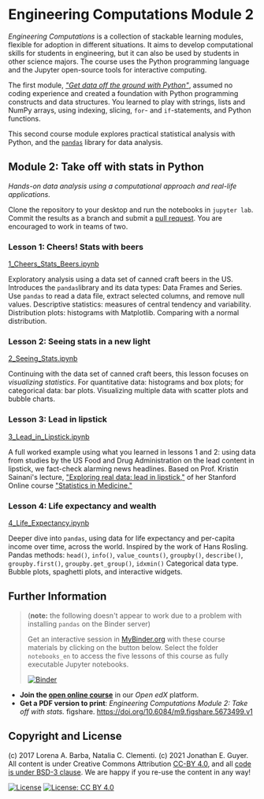 # Engineering Computations Module 2

_Engineering Computations_ is a collection of stackable learning modules, flexible for adoption in different situations.
It aims to develop computational skills for students in engineering, but it can also be used by students in other science majors.
The course uses the Python programming language and the Jupyter open-source tools for interactive computing.

The first module, [_"Get data off the ground with Python"_](https://github.com/engineersCode/EngComp1_offtheground),
assumed no coding experience and created a foundation with Python programming constructs and data structures.
You learned to play with strings, lists and NumPy arrays, using indexing, slicing, `for`- and `if`-statements, and Python functions.

This second course module explores practical statistical analysis with Python, and the [`pandas`](https://pandas.pydata.org) library for data analysis.

## Module 2: Take off with stats in Python

_Hands-on data analysis using a computational approach and real-life applications._

Clone the repository to your desktop and run the notebooks in `jupyter lab`. Commit the results as a branch and submit a [pull request](https://docs.github.com/en/pull-requests/collaborating-with-pull-requests/proposing-changes-to-your-work-with-pull-requests/about-pull-requests). You are encouraged to work in teams of two.

### Lesson 1: Cheers! Stats with beers

[1_Cheers_Stats_Beers.ipynb](notebooks_en/1_Cheers_Stats_Beers.ipynb)

Exploratory analysis using a data set of canned craft beers in the US. Introduces the `pandas`library and its data types: Data Frames and Series. Use `pandas` to read a data file, extract selected columns, and remove null values. Descriptive statistics: measures of central tendency and variability. Distribution plots: histograms with Matplotlib. Comparing with a normal distribution.

### Lesson 2: Seeing stats in a new light

[2_Seeing_Stats.ipynb](notebooks_en/2_Seeing_Stats.ipynb)

Continuing with the data set of canned craft beers, this lesson focuses on _visualizing statistics_. For quantitative data: histograms and box plots; for categorical data: bar plots. Visualizing multiple data with scatter plots and bubble charts.

### Lesson 3: Lead in lipstick

[3_Lead_in_Lipstick.ipynb](notebooks_en/3_Lead_in_Lipstick.ipynb)

A full worked example using what you learned in lessons 1 and 2: using data from studies by the US Food and Drug Administration on the lead content in lipstick, we fact-check alarming news headlines. Based on Prof. Kristin Sainani's lecture, ["Exploring real data: lead in lipstick,"](https://youtu.be/nlKIT-_b2jU) of her Stanford Online course ["Statistics in Medicine."](https://lagunita.stanford.edu/courses/Medicine/MedStats-SP/SelfPaced/about)

### Lesson 4: Life expectancy and wealth

[4_Life_Expectancy.ipynb](4_Life_Expectancy.ipynb)

Deeper dive into `pandas`, using data for life expectancy and per-capita income over time, across the world. Inspired by the work of Hans Rosling.
Pandas methods: `head()`, `info()`, `value_counts()`, `groupby()`, `describe()`, `groupby.first()`, `groupby.get_group()`, `idxmin()`
Categorical data type.
Bubble plots, spaghetti plots, and interactive widgets.

## Further Information

> (**note:** the following doesn't appear to work due to a problem with installing `pandas` on the Binder server)
>
>Get an interactive session in [MyBinder.org](https://mybinder.org/) with these course materials by clicking on the button below.
> Select the folder `notebooks_en` to access the five lessons of this course as fully executable Jupyter notebooks.
>
> [![Binder](https://mybinder.org/badge_logo.svg)](https://mybinder.org/v2/gh/engineersCode/EngComp2_takeoff/master)


* **Join the [open online course](http://go.gwu.edu/engcomp2)** in our _Open edX_ platform.
* **Get a PDF version to print**: _Engineering Computations Module 2: Take off with stats._ figshare. https://doi.org/10.6084/m9.figshare.5673499.v1

## Copyright and License

(c) 2017 Lorena A. Barba, Natalia C. Clementi. (c) 2021 Jonathan E. Guyer. All content is under Creative Commons Attribution [CC-BY 4.0](https://creativecommons.org/licenses/by/4.0/legalcode.txt), and all [code is under BSD-3 clause](https://github.com/engineersCode/EngComp/blob/master/LICENSE). We are happy if you re-use the content in any way!

[![License](https://img.shields.io/badge/License-BSD%203--Clause-blue.svg)](https://opensource.org/licenses/BSD-3-Clause) [![License: CC BY 4.0](https://img.shields.io/badge/License-CC%20BY%204.0-lightgrey.svg)](https://creativecommons.org/licenses/by/4.0/)
